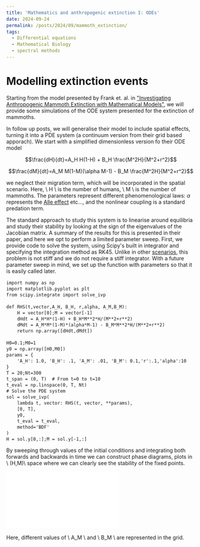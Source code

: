```yaml
---
title: 'Mathematics and anthropogenic extinction I: ODEs'
date: 2024-09-24
permalink: /posts/2024/09/mammoth_extinction/
tags:
  - Differential equations
  - Mathematical Biology
  - spectral methods
---
```


Modelling extinction events
======

Starting from the model presented by Frank et. al. in ["Investigating Anthropogenic Mammoth Extinction with Mathematical Models"](https://ir.library.illinoisstate.edu/spora/vol1/iss1/3/), we will provide some simulations of the ODE system presented for the extinction of mammoths. 

In follow up posts, we will generalise their model to include spatial effects, turning it into a PDE system (a continuum version from their grid based apporach). We start with a simplified dimensionless version fo their ODE model

$$\frac{dH}{dt}=A_H H(1-H) + B_H \frac{M^2H}{M^2+r^2}$$

$$\frac{dM}{dt}=A_M M(1-M)(\alpha M-1) - B_M \frac{M^2H}{M^2+r^2}$$

we neglect their migration term, which will be incorporated in the spatial scenario. Here, \\ H \\ is the number of humans, \\ M \\ is the number of mammoths. The parameters represent different phenomenological laws: $\alpha$ represents the [Alle effect](https://en.wikipedia.org/wiki/Allee_effect#Mathematical_models) etc..., and the nonlinear coupling is a standard predation term. 



The standard approach to study this system is to linearise around equilibria and study their stability by looking at the sign of the eigenvalues of the Jacobian matrix. A summary of the results for this is presented in their paper, and here we opt to perform a limited parameter sweep. First, we provide code to solve the system, using Scipy's built in integrator and specifying the integration method as RK45. Unlike in other [scenarios](https://javierchico.github.io/posts/2012/08/vorticity_eq/), this problem is not stiff and we do not require a stiff integrator. With a future parameter sweep in mind, we set up the function with parameters so that it is easily called later. 

```
import numpy as np
import matplotlib.pyplot as plt
from scipy.integrate import solve_ivp

def RHS(t,vector,A_H, B_H, r,alpha, A_M,B_M):
    H = vector[0];M = vector[-1]
    dHdt = A_H*H*(1-H) + B_H*M**2*H/(M**2+r**2)
    dMdt = A_M*M*(1-M)*(alpha*M-1) - B_M*M**2*H/(M**2+r**2)
    return np.array([dHdt,dMdt])

H0=0.1;M0=1
y0 = np.array([H0,M0])
params = {
    'A_H': 1.0, 'B_H': .1, 'A_M': .01, 'B_M': 0.1,'r':.1,'alpha':10
}
T = 20;Nt=300
t_span = (0, T)  # From t=0 to t=10
t_eval = np.linspace(0, T, Nt)
# Solve the PDE system
sol = solve_ivp(
    lambda t, vector: RHS(t, vector, **params),
    [0, T],
    y0,
    t_eval = t_eval,
    method='BDF'
)
H = sol.y[0,:];M = sol.y[-1,:]

```

By sweeping through values of the initial conditions and integrating both forwards and backwards in time we can construct phase diagrams, plots in \\ (H,M)\\ space where we can clearly see the stability of the fixed points. 

![ODE_s](/_posts/mammoth_figures/extinction_phase_plots_ODEs.pdf "test")

Here, different values of \\ A_M \\ and \\ B_M \\ are represented in the grid. 
